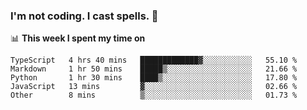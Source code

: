 ### I'm not coding. I cast spells. 🎩

📊 **This week I spent my time on**
<!--START_SECTION:waka-->
```text
TypeScript   4 hrs 40 mins   █████████████▓░░░░░░░░░░░   55.10 % 
Markdown     1 hr 50 mins    █████▒░░░░░░░░░░░░░░░░░░░   21.66 % 
Python       1 hr 30 mins    ████▒░░░░░░░░░░░░░░░░░░░░   17.80 % 
JavaScript   13 mins         ▓░░░░░░░░░░░░░░░░░░░░░░░░   02.66 % 
Other        8 mins          ▒░░░░░░░░░░░░░░░░░░░░░░░░   01.73 % 
```
<!--END_SECTION:waka-->
